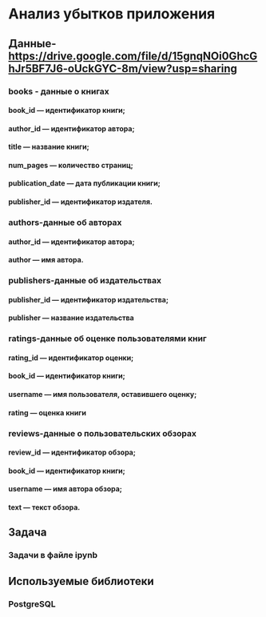 # Анализ убытков приложения
## Данные-https://drive.google.com/file/d/15gnqNOi0GhcGhJr5BF7J6-oUckGYC-8m/view?usp=sharing
### books - данные о книгах
#### book_id — идентификатор книги;
#### author_id — идентификатор автора;
#### title — название книги;
#### num_pages — количество страниц;
#### publication_date — дата публикации книги;
#### publisher_id — идентификатор издателя.
### authors-данные об авторах
#### author_id — идентификатор автора;
#### author — имя автора.
### publishers-данные об издательствах
#### publisher_id — идентификатор издательства;
#### publisher — название издательства
### ratings-данные об оценке пользователями книг
#### rating_id — идентификатор оценки;
#### book_id — идентификатор книги;
#### username — имя пользователя, оставившего оценку;
#### rating — оценка книги
### reviews-данные о пользовательских обзорах
#### review_id — идентификатор обзора;
#### book_id — идентификатор книги;
#### username — имя автора обзора;
#### text — текст обзора.
## Задача
### Задачи в файле ipynb
## Используемые библиотеки
### PostgreSQL
